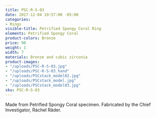 ```yaml
---
title: PSC-R-S-03
date: 2017-12-04 19:57:00 -05:00
categories:
- Rings
visible-title: Petrified Spongy Coral Ring
elements: Petrified Spongy Coral
product-colors: Bronze
price: 90
weight: 1
width: 7
materials: Bronze and cubic zirconia
product-images:
- "/uploads/PSC-R-S-03.jpg"
- "/uploads/PSC-R-S-03_hand"
- "/uploads/PSCstack_model02.jpg"
- "/uploads/PSCstack_model.jpg"
- "/uploads/PSCstack_model03.jpg"
sku: PSC-R-S-03
---
```


Made from Petrified Spongy Coral specimen. Fabricated by the Chief Investigator, Ráchel Räder.